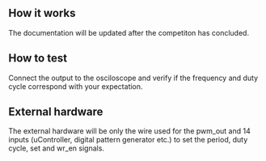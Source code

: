 <!---

This file is used to generate your project datasheet. Please fill in the information below and delete any unused
sections.

You can also include images in this folder and reference them in the markdown. Each image must be less than
512 kb in size, and the combined size of all images must be less than 1 MB.
-->

## How it works

The documentation will be updated after the competiton has concluded.

## How to test

Connect the output to the osciloscope and verify if the frequency and duty cycle correspond with your expectation.

## External hardware

The external hardware will be only the wire used for the pwm_out and 14 inputs (uController, digital pattern generator etc.) to set the period, duty cycle, set and wr_en signals.
